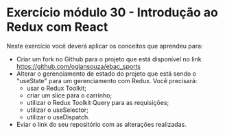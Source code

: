 # Exercício módulo 30 - Introdução ao Redux com React

Neste exercício você deverá aplicar os conceitos que aprendeu para:

- Criar um fork no Github para o projeto que está disponível no link https://github.com/ogiansouza/ebac_sports
- Alterar o gerenciamento de estado do projeto que está sendo o "useState" para um gerenciamento com Redux. Você precisará:
  - usar o Redux Toolkit;
  - criar um slice para o carrinho;
  - utilizar o Redux Toolkit Query para as requisições;
  - utilizar o useSelector;
  - utilizar o useDispatch.
- Eviar o link do seu repositório com as alterações realizadas.
